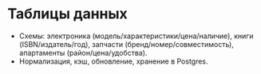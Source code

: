 # Таблицы данных

- Схемы: электроника (модель/характеристики/цена/наличие), книги (ISBN/издатель/год), запчасти (бренд/номер/совместимость), апартаменты (район/цена/удобства).
- Нормализация, кэш, обновление, хранение в Postgres.
